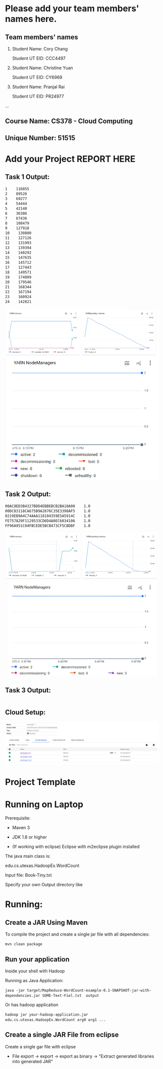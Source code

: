 # Please add your team members' names here. 

## Team members' names 

1. Student Name: Cory Chang

   Student UT EID: CCC4497

2. Student Name: Christine Yuan

   Student UT EID: CY6969

3. Student Name: Pranjal Rai

   Student UT EID: PR24977

 ...

##  Course Name: CS378 - Cloud Computing 

##  Unique Number: 51515
    


# Add your Project REPORT HERE 

## Task 1 Output:

```
1    116055
2    89526
3    69277
4    54444
5    42140
6    36306
7    67436
8    108479
9    127918
10    130800
11    127126
12    131993
13    139394
14    140292
15    147635
16    145712
17    127443
18    149571
19    174809
20    179546
21    168344
22    167194
23    160924
24    142821
```
![image](task1-yarn1.png)
![image](task1-yarn2.png)

## Task 2 Output:

```
00AC8ED3B4327BDD4EBBEBCB2BA10A00    1.0
00DC83118CA675B9A2876C35E3398AF5    1.0
0219EB9A4C74AAA118104359E5A5914C    1.0
FE757A29F1129533CD6D4A0EC6034106    1.0
FF96A951C04FBCEDE5BCB473CF5CBDBF    1.0
```
![image](task2-yarn1.png)
![image](task2-yarn2.png)

## Task 3 Output:

```

```
## Cloud Setup:

![image](cluster-setup.png)

# Project Template

# Running on Laptop     ####

Prerequisite:

- Maven 3

- JDK 1.6 or higher

- (If working with eclipse) Eclipse with m2eclipse plugin installed


The java main class is:

edu.cs.utexas.HadoopEx.WordCount 

Input file:  Book-Tiny.txt  

Specify your own Output directory like 

# Running:




## Create a JAR Using Maven 

To compile the project and create a single jar file with all dependencies: 
	
```	mvn clean package ```



## Run your application
Inside your shell with Hadoop

Running as Java Application:

```java -jar target/MapReduce-WordCount-example-0.1-SNAPSHOT-jar-with-dependencies.jar SOME-Text-Fiel.txt  output``` 

Or has hadoop application

```hadoop jar your-hadoop-application.jar edu.cs.utexas.HadoopEx.WordCount arg0 arg1 ... ```



## Create a single JAR File from eclipse



Create a single gar file with eclipse 

*  File export -> export  -> export as binary ->  "Extract generated libraries into generated JAR"
